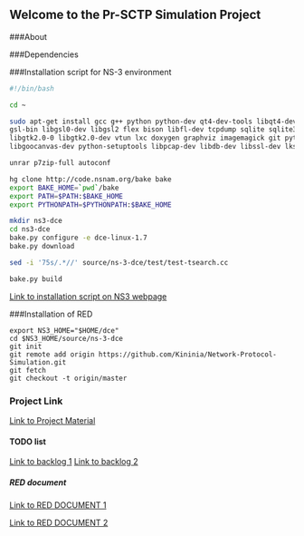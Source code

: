## Welcome to the Pr-SCTP Simulation Project

###About

###Dependencies

###Installation script for NS-3 environment
~~~~ bash
#!/bin/bash

cd ~

sudo apt-get install gcc g++ python python-dev qt4-dev-tools libqt4-dev mercurial bzr cmake libc6-dev g++-multilib\
gsl-bin libgsl0-dev libgsl2 flex bison libfl-dev tcpdump sqlite sqlite3 libsqlite3-dev libxml2 libxml2-dev\
libgtk2.0-0 libgtk2.0-dev vtun lxc doxygen graphviz imagemagick git python-pygraphviz python-pygoocanvas \
libgoocanvas-dev python-setuptools libpcap-dev libdb-dev libssl-dev lksctp-tools libsctp-dev tshark gnuplot cvs\

unrar p7zip-full autoconf

hg clone http://code.nsnam.org/bake bake
export BAKE_HOME=`pwd`/bake
export PATH=$PATH:$BAKE_HOME
export PYTHONPATH=$PYTHONPATH:$BAKE_HOME

mkdir ns3-dce
cd ns3-dce
bake.py configure -e dce-linux-1.7
bake.py download

sed -i '75s/.*//' source/ns-3-dce/test/test-tsearch.cc

bake.py build
~~~~
[Link to installation script on NS3 webpage](https://www.nsnam.org/docs/dce/manual/html/getting-started.html#building-dce-basic-mode)

###Installation of RED
~~~~
export NS3_HOME="$HOME/dce"
cd $NS3_HOME/source/ns-3-dce
git init
git remote add origin https://github.com/Kininia/Network-Protocol-Simulation.git
git fetch
git checkout -t origin/master
~~~~


### Project Link

[Link to Project Material](https://drive.google.com/drive/u/2/folders/0B5gIZlC2RN2oTGNRRjVTQ3BGSGc)

#### TODO list
[Link to backlog 1](https://docs.google.com/spreadsheets/d/1MV2RN98cWmCtaJ1_0CGGi7_4Nv7sKSASS3jTShc4Nj8/)
[Link to backlog 2](https://docs.google.com/spreadsheets/d/1n70baUivFsSjJZWA9vRQaaQj7RgWKoa_FzVCKOycr-w/)

##### RED document
[Link to RED DOCUMENT 1](http://www.diva-portal.org/smash/get/diva2:831714/FULLTEXT01.pdf)

[Link to RED DOCUMENT 2](http://www.icir.org/floyd/papers/early.pdf)
